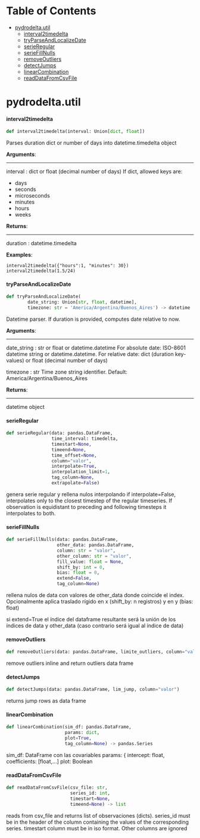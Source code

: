 # Table of Contents

* [pydrodelta.util](#pydrodelta.util)
  * [interval2timedelta](#pydrodelta.util.interval2timedelta)
  * [tryParseAndLocalizeDate](#pydrodelta.util.tryParseAndLocalizeDate)
  * [serieRegular](#pydrodelta.util.serieRegular)
  * [serieFillNulls](#pydrodelta.util.serieFillNulls)
  * [removeOutliers](#pydrodelta.util.removeOutliers)
  * [detectJumps](#pydrodelta.util.detectJumps)
  * [linearCombination](#pydrodelta.util.linearCombination)
  * [readDataFromCsvFile](#pydrodelta.util.readDataFromCsvFile)

<a id="pydrodelta.util"></a>

# pydrodelta.util

<a id="pydrodelta.util.interval2timedelta"></a>

#### interval2timedelta

```python
def interval2timedelta(interval: Union[dict, float])
```

Parses duration dict or number of days into datetime.timedelta object

**Arguments**:

  -----------
  interval : dict or float (decimal number of days)
  If dict, allowed keys are:
  - days
  - seconds
  - microseconds
  - minutes
  - hours
  - weeks
  

**Returns**:

  --------
  duration : datetime.timedelta
  

**Examples**:

  
```
interval2timedelta({"hours":1, "minutes": 30})
interval2timedelta(1.5/24)
```

<a id="pydrodelta.util.tryParseAndLocalizeDate"></a>

#### tryParseAndLocalizeDate

```python
def tryParseAndLocalizeDate(
        date_string: Union[str, float, datetime],
        timezone: str = 'America/Argentina/Buenos_Aires') -> datetime
```

Datetime parser. If duration is provided, computes date relative to now.

**Arguments**:

  -----------
  date_string : str or float or datetime.datetime
  For absolute date: ISO-8601 datetime string or datetime.datetime.
  For relative date: dict (duration key-values) or float (decimal number of days)
  
  timezone : str
  Time zone string identifier. Default: America/Argentina/Buenos_Aires
  

**Returns**:

  --------
  datetime object

<a id="pydrodelta.util.serieRegular"></a>

#### serieRegular

```python
def serieRegular(data: pandas.DataFrame,
                 time_interval: timedelta,
                 timestart=None,
                 timeend=None,
                 time_offset=None,
                 column="valor",
                 interpolate=True,
                 interpolation_limit=1,
                 tag_column=None,
                 extrapolate=False)
```

genera serie regular y rellena nulos interpolando
if interpolate=False, interpolates only to the closest timestep of the regular timeseries. If observation is equidistant to preceding and following timesteps it interpolates to both.

<a id="pydrodelta.util.serieFillNulls"></a>

#### serieFillNulls

```python
def serieFillNulls(data: pandas.DataFrame,
                   other_data: pandas.DataFrame,
                   column: str = "valor",
                   other_column: str = "valor",
                   fill_value: float = None,
                   shift_by: int = 0,
                   bias: float = 0,
                   extend=False,
                   tag_column=None)
```

rellena nulos de data con valores de other_data donde coincide el index. Opcionalmente aplica traslado rígido en x (shift_by: n registros) y en y (bias: float)

si extend=True el índice del dataframe resultante será la unión de los índices de data y other_data (caso contrario será igual al índice de data)

<a id="pydrodelta.util.removeOutliers"></a>

#### removeOutliers

```python
def removeOutliers(data: pandas.DataFrame, limite_outliers, column="valor")
```

remove outliers inline and return outliers data frame

<a id="pydrodelta.util.detectJumps"></a>

#### detectJumps

```python
def detectJumps(data: pandas.DataFrame, lim_jump, column="valor")
```

returns jump rows as data frame

<a id="pydrodelta.util.linearCombination"></a>

#### linearCombination

```python
def linearCombination(sim_df: pandas.DataFrame,
                      params: dict,
                      plot=True,
                      tag_column=None) -> pandas.Series
```

sim_df: DataFrame con las covariables
params: { intercept: float, coefficients: [float,...]
plot: Boolean

<a id="pydrodelta.util.readDataFromCsvFile"></a>

#### readDataFromCsvFile

```python
def readDataFromCsvFile(csv_file: str,
                        series_id: int,
                        timestart=None,
                        timeend=None) -> list
```

reads from csv_file and returns list of observaciones (dicts). series_id must be in the header of the column containing the values of the corresponding series. timestart column must be in iso format. Other columns are ignored

